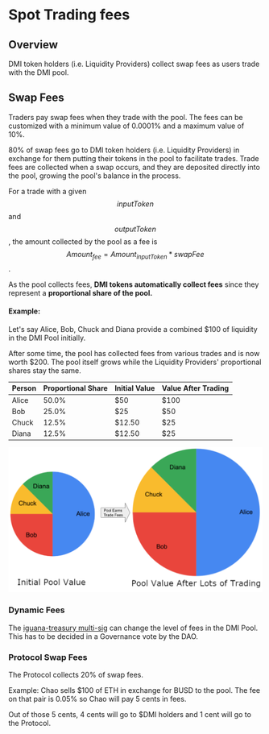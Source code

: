 # Spot Trading fees

## Overview

DMI token holders (i.e. Liquidity Providers) collect swap fees as users trade with the DMI pool.

## Swap Fees

Traders pay swap fees when they trade with the pool. The fees can be customized with a minimum value of 0.0001% and a maximum value of 10%.

80% of swap fees go to DMI token holders (i.e. Liquidity Providers) in exchange for them putting their tokens in the pool to facilitate trades. Trade fees are collected when a swap occurs, and they are deposited directly into the pool, growing the pool's balance in the process.

For a trade with a given $$inputToken$$ and $$outputToken$$, the amount collected by the pool as a fee is $$Amount_{fee} = Amount_{inputToken} * swapFee$$.

As the pool collects fees, **DMI tokens automatically collect fees** since they represent a **proportional share of the pool.**

#### Example:

Let's say Alice, Bob, Chuck and Diana provide a combined $100 of liquidity in the DMI Pool initially.

After some time, the pool has collected fees from various trades and is now worth $200. The pool itself grows while the Liquidity Providers' proportional shares stay the same.

| Person | Proportional Share | Initial Value | Value After Trading |
| ------ | ------------------ | ------------- | ------------------- |
| Alice  | 50.0%              | $50           | $100                |
| Bob    | 25.0%              | $25           | $50                 |
| Chuck  | 12.5%              | $12.50        | $25                 |
| Diana  | 12.5%              | $12.50        | $25                 |

![](<../../.gitbook/assets/Screen Shot 2021-08-12 at 10.10.06 AM.png>)

### Dynamic Fees

The [iguana-treasury multi-sig](https://app.safe.global/bnb:0xE6ae1e6B67ad5D92F9a16B4CcaB45210DA43c8Da/home) can change the level of fees in the DMI Pool. This has to be decided in a Governance vote by the DAO.

### Protocol Swap Fees

The Protocol collects 20% of swap fees.

Example: Chao sells $100 of ETH in exchange for BUSD to the pool. The fee on that pair is 0.05% so Chao will pay 5 cents in fees.

Out of those 5 cents, 4 cents will go to $DMI holders and 1 cent will go to the Protocol.
